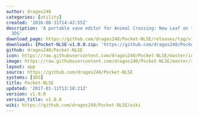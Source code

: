 ```yaml
---
author: dragos240
categories: [utility]
created: '2016-08-31T14:42:55Z'
description: 'A portable save editor for Animal Crossing: New Leaf on the Nintendo
  3DS'
download_page: https://github.com/dragos240/Pocket-NLSE/releases/tag/v1.0.0
downloads: {Pocket-NLSE-v1.0.0.zip: 'https://github.com/dragos240/Pocket-NLSE/releases/download/v1.0.0/Pocket-NLSE-v1.0.0.zip'}
github: dragos240/Pocket-NLSE
icon: https://raw.githubusercontent.com/dragos240/Pocket-NLSE/master/icon.png
image: https://raw.githubusercontent.com/dragos240/Pocket-NLSE/master/res/banner%20icon.png
layout: app
source: https://github.com/dragos240/Pocket-NLSE
systems: [3DS]
title: Pocket-NLSE
updated: '2017-01-11T13:18:21Z'
version: v1.0.0
version_title: v1.0.0
wiki: https://github.com/dragos240/Pocket-NLSE/wiki
---
```

